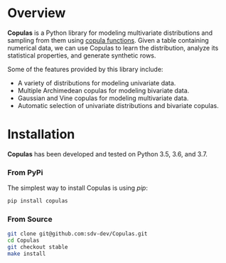 # Overview
**Copulas** is a Python library for modeling multivariate distributions and sampling from them
using [copula functions](https://en.wikipedia.org/wiki/Copula_%28probability_theory%29). Given 
a table containing numerical data, we can use Copulas to learn the distribution, analyze its 
statistical properties, and generate synthetic rows.

Some of the features provided by this library include:

 * A variety of distributions for modeling univariate data.
 * Multiple Archimedean copulas for modeling bivariate data.
 * Gaussian and Vine copulas for modeling multivariate data.
 * Automatic selection of univariate distributions and bivariate copulas.

# Installation
**Copulas** has been developed and tested on Python 3.5, 3.6, and 3.7.

### From PyPi
The simplest way to install Copulas is using *pip*:

```bash
pip install copulas
```

### From Source

```bash
git clone git@github.com:sdv-dev/Copulas.git
cd Copulas
git checkout stable
make install
```
